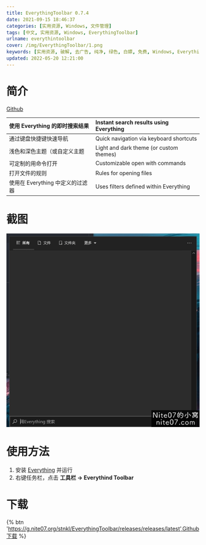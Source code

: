 ```yaml
---
title: EverythingToolbar 0.7.4
date: 2021-09-15 18:46:37
categories: [实用资源, Windows, 文件管理]
tags: [中文, 实用资源, Windows, EverythingToolbar]
urlname: everythintoolbar
cover: /img/EverythingToolbar/1.png
keywords: [实用资源, 破解, 去广告, 纯净, 绿色, 白嫖, 免费, Windows, EverythingToolbar]
updated: 2022-05-20 12:21:00
---
```


# 简介

[Github](https://g.nite07.org/stnkl/EverythingToolbar)

| 使用 Everything 的即时搜索结果   | Instant search results using Everything |
| :------------------------------- | :-------------------------------------- |
| 通过键盘快捷键快速导航           | Quick navigation via keyboard shortcuts |
| 浅色和深色主题（或自定义主题     | Light and dark theme (or custom themes) |
| 可定制的用命令打开               | Customizable open with commands         |
| 打开文件的规则                   | Rules for opening files                 |
| 使用在 Everything 中定义的过滤器 | Uses filters defined within Everything  |

# 截图

![](/img/EverythingToolbar/2.png)

# 使用方法

1. 安装 [Everything](https://www.voidtools.com/zh-cn/) 并运行
2. 右键任务栏，点击 **工具栏 -> Everythind Toolbar**

# 下载

{% btn 'https://g.nite07.org/stnkl/EverythingToolbar/releases/releases/latest',Github下载 %}
